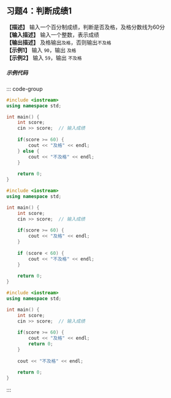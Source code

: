 ## 习题4：判断成绩1

**【描述】**  输入一个百分制成绩，判断是否及格，及格分数线为60分<br/>
**【输入描述】**  输入一个整数，表示成绩<br/>
**【输出描述】**  及格输出`及格`，否则输出`不及格`<br/>
**【示例1】**  输入 `90`，输出 `及格`<br/>
**【示例2】**  输入 `59`，输出 `不及格`<br/>

##### 示例代码

<PasswordProtected>

::: code-group
```cpp [写法1]
#include <iostream>
using namespace std;

int main() {
    int score;
    cin >> score;  // 输入成绩
    
    if(score >= 60) {
        cout << "及格" << endl;
    } else {
        cout << "不及格" << endl;
    }
    
    return 0;
}
```

```cpp [写法2]
#include <iostream>
using namespace std;

int main() {
    int score;
    cin >> score;  // 输入成绩
    
    if(score >= 60) {
        cout << "及格" << endl;
    } 
    
    if (score < 60) {
        cout << "不及格" << endl;
    }
    
    return 0;
}
```

```cpp [写法3]
#include <iostream>
using namespace std;

int main() {
    int score;
    cin >> score;  // 输入成绩
    
    if(score >= 60) {
        cout << "及格" << endl;
        return 0;
    } 
    
    cout << "不及格" << endl;
    
    return 0;
}
```
:::

</PasswordProtected>
